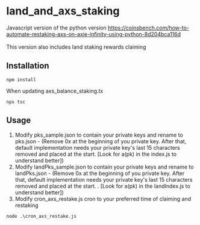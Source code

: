 # land_and_axs_staking

Javascript version of the python version https://coinsbench.com/how-to-automate-restaking-axs-on-axie-infinity-using-python-8d204bca116d
<br/><br/>
This version also includes land staking rewards claiming


## Installation
```
npm install
```
When updating axs_balance_staking.tx
```
npx tsc
```
## Usage
1. Modify pks_sample.json to contain your private keys and rename to pks.json - (Remove 0x at the beginning of you private key. After that, default implementation needs your private key's last 15 characters removed and placed at the start. [Look for a(pk) in the index.js to understand better])
2. Modify landPks_sample.json to contain your private keys and rename to landPks.json - (Remove 0x at the beginning of you private key. After that, default implementation needs your private key's last 15 characters removed and placed at the start. . [Look for a(pk) in the landIndex.js to understand better])
3. Modify cron_axs_restake.js cron to your preferred time of claiming and restaking
```
node .\cron_axs_restake.js
```

